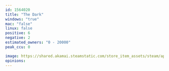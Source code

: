 ```yaml
---
id: 1564020
title: "The Dark"
windows: "true"
mac: "false"
linux: false
positive: 6
negative: 2
estimated_owners: "0 - 20000"
peak_ccu: 0

image: https://shared.akamai.steamstatic.com/store_item_assets/steam/apps/1564020/header.jpg?t=1683558388
opinions:
---
```

